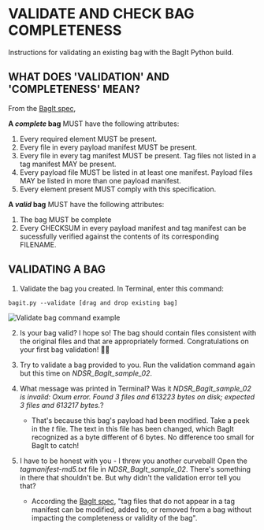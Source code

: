 # VALIDATE AND CHECK BAG COMPLETENESS

Instructions for validating an existing bag with the BagIt Python build.

## WHAT DOES 'VALIDATION' AND 'COMPLETENESS' MEAN?

From the [BagIt spec](https://tools.ietf.org/html/draft-kunze-bagit-13#section-3),

**A _complete_ bag** MUST have the following attributes:
   1.  Every required element MUST be present.
   2.  Every file in every payload manifest MUST be present.
   3.  Every file in every tag manifest MUST be present.  Tag files not listed in a tag manifest MAY be present.
   4.  Every payload file MUST be listed in at least one manifest. Payload files MAY be listed in more than one payload manifest.
   5.  Every element present MUST comply with this specification.

**A _valid_ bag** MUST have the following attributes:
   1.  The bag MUST be complete
   2.  Every CHECKSUM in every payload manifest and tag manifest can be sucessfully verified against the contents of its corresponding FILENAME.

## VALIDATING A BAG
1. Validate the bag you created. In Terminal, enter this command:

`bagit.py --validate [drag and drop existing bag]`

![Validate bag command example](https://github.com/kgrons/ndsr-2016-bagit/blob/master/validatebag_example.png "Validate bag command example")

2. Is your bag valid? I hope so! The bag should contain files consistent with the original files and that are appropriately formed. Congratulations on your first bag validation! :pouch::white_check_mark:

3. Try to validate a bag provided to you. Run the validation command again but this time on _NDSR_BagIt_sample_02_. 

4. What message was printed in Terminal? Was it _NDSR_BagIt_sample_02 is invalid: Oxum error.  Found 3 files and 613223 bytes on disk; expected 3 files and 613217 bytes._? 
   - That's because this bag's payload had been modified. Take a peek in the _t_ file. The text in this file has been changed, which BagIt recognized as a byte different of 6 bytes. No difference too small for BagIt to catch! 

5. I have to be honest with you - I threw you another curveball! Open the _tagmanifest-md5.txt_ file in _NDSR_BagIt_sample_02_. There's something in there that shouldn't be. But why didn't the validation error tell you that?
   - According the [BagIt spec](https://tools.ietf.org/html/draft-kunze-bagit-13#section-3), "tag files that do not appear in a tag manifest can be modified, added to, or removed from a bag without impacting the completeness or validity of the bag". 


